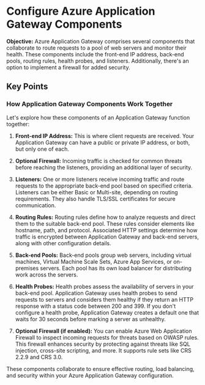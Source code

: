 # Configure Azure Application Gateway Components

**Objective:** Azure Application Gateway comprises several components that collaborate to route requests to a pool of web servers and monitor their health. These components include the front-end IP address, back-end pools, routing rules, health probes, and listeners. Additionally, there's an option to implement a firewall for added security.

## Key Points

### How Application Gateway Components Work Together

Let's explore how these components of an Application Gateway function together:

1. **Front-end IP Address:** This is where client requests are received. Your Application Gateway can have a public or private IP address, or both, but only one of each.

2. **Optional Firewall:** Incoming traffic is checked for common threats before reaching the listeners, providing an additional layer of security.

3. **Listeners:** One or more listeners receive incoming traffic and route requests to the appropriate back-end pool based on specified criteria. Listeners can be either Basic or Multi-site, depending on routing requirements. They also handle TLS/SSL certificates for secure communication.

4. **Routing Rules:** Routing rules define how to analyze requests and direct them to the suitable back-end pool. These rules consider elements like hostname, path, and protocol. Associated HTTP settings determine how traffic is encrypted between Application Gateway and back-end servers, along with other configuration details.

5. **Back-end Pools:** Back-end pools group web servers, including virtual machines, Virtual Machine Scale Sets, Azure App Services, or on-premises servers. Each pool has its own load balancer for distributing work across the servers.

6. **Health Probes:** Health probes assess the availability of servers in your back-end pool. Application Gateway uses health probes to send requests to servers and considers them healthy if they return an HTTP response with a status code between 200 and 399. If you don't configure a health probe, Application Gateway creates a default one that waits for 30 seconds before marking a server as unhealthy.

7. **Optional Firewall (if enabled):** You can enable Azure Web Application Firewall to inspect incoming requests for threats based on OWASP rules. This firewall enhances security by protecting against threats like SQL injection, cross-site scripting, and more. It supports rule sets like CRS 2.2.9 and CRS 3.0.

These components collaborate to ensure effective routing, load balancing, and security within your Azure Application Gateway configuration.

